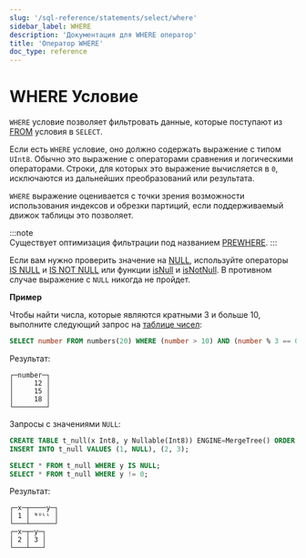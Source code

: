 ```yaml
---
slug: '/sql-reference/statements/select/where'
sidebar_label: WHERE
description: 'Документация для WHERE оператор'
title: 'Оператор WHERE'
doc_type: reference
---
```

# WHERE Условие

`WHERE` условие позволяет фильтровать данные, которые поступают из [FROM](../../../sql-reference/statements/select/from.md) условия в `SELECT`.

Если есть `WHERE` условие, оно должно содержать выражение с типом `UInt8`. Обычно это выражение с операторами сравнения и логическими операторами. Строки, для которых это выражение вычисляется в `0`, исключаются из дальнейших преобразований или результата.

`WHERE` выражение оценивается с точки зрения возможности использования индексов и обрезки партиций, если поддерживаемый движок таблицы это позволяет.

:::note    
Существует оптимизация фильтрации под названием [PREWHERE](../../../sql-reference/statements/select/prewhere.md).
:::

Если вам нужно проверить значение на [NULL](/sql-reference/syntax#null), используйте операторы [IS NULL](/sql-reference/operators#is_null) и [IS NOT NULL](/sql-reference/operators#is_not_null) или функции [isNull](../../../sql-reference/functions/functions-for-nulls.md#isNull) и [isNotNull](../../../sql-reference/functions/functions-for-nulls.md#isNotNull).
В противном случае выражение с `NULL` никогда не пройдет.

**Пример**

Чтобы найти числа, которые являются кратными 3 и больше 10, выполните следующий запрос на [таблице чисел](../../../sql-reference/table-functions/numbers.md):

```sql
SELECT number FROM numbers(20) WHERE (number > 10) AND (number % 3 == 0);
```

Результат:

```text
┌─number─┐
│     12 │
│     15 │
│     18 │
└────────┘
```

Запросы с значениями `NULL`:

```sql
CREATE TABLE t_null(x Int8, y Nullable(Int8)) ENGINE=MergeTree() ORDER BY x;
INSERT INTO t_null VALUES (1, NULL), (2, 3);

SELECT * FROM t_null WHERE y IS NULL;
SELECT * FROM t_null WHERE y != 0;
```

Результат:

```text
┌─x─┬────y─┐
│ 1 │ ᴺᵁᴸᴸ │
└───┴──────┘
┌─x─┬─y─┐
│ 2 │ 3 │
└───┴───┘
```